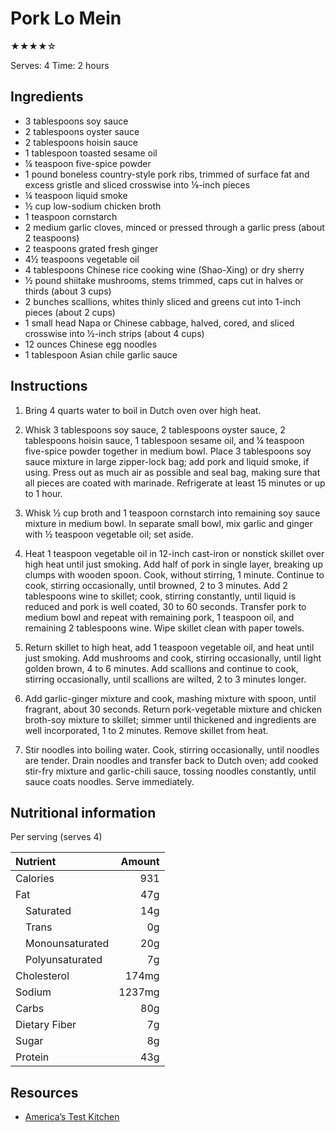 # Pork Lo Mein

★★★★☆

Serves: 4
Time: 2 hours

## Ingredients

* 3 tablespoons soy sauce
* 2 tablespoons oyster sauce
* 2 tablespoons hoisin sauce
* 1 tablespoon toasted sesame oil
* ¼ teaspoon five-spice powder
* 1 pound boneless country-style pork ribs, trimmed of surface fat and excess gristle and sliced crosswise into ⅛-inch pieces
* ¼ teaspoon liquid smoke
* ½ cup low-sodium chicken broth
* 1 teaspoon cornstarch
* 2 medium garlic cloves, minced or pressed through a garlic press (about 2 teaspoons)
* 2 teaspoons grated fresh ginger
* 4½ teaspoons vegetable oil
* 4 tablespoons Chinese rice cooking wine (Shao-Xing) or dry sherry
* ½ pound shiitake mushrooms, stems trimmed, caps cut in halves or thirds (about 3 cups)
* 2 bunches scallions, whites thinly sliced and greens cut into 1-inch pieces (about 2 cups)
* 1 small head Napa or Chinese cabbage, halved, cored, and sliced crosswise into ½-inch strips (about 4 cups)
* 12 ounces Chinese egg noodles
* 1 tablespoon Asian chile garlic sauce

## Instructions

1. Bring 4 quarts water to boil in Dutch oven over high heat.

2. Whisk 3 tablespoons soy sauce, 2 tablespoons oyster sauce, 2 tablespoons hoisin sauce, 1 tablespoon sesame oil, and ¼ teaspoon five-spice powder together in medium bowl. Place 3 tablespoons soy sauce mixture in large zipper-lock bag; add pork and liquid smoke, if using. Press out as much air as possible and seal bag, making sure that all pieces are coated with marinade. Refrigerate at least 15 minutes or up to 1 hour.

3. Whisk ½ cup broth and 1 teaspoon cornstarch into remaining soy sauce mixture in medium bowl. In separate small bowl, mix garlic and ginger with ½ teaspoon vegetable oil; set aside.

4. Heat 1 teaspoon vegetable oil in 12-inch cast-iron or nonstick skillet over high heat until just smoking. Add half of pork in single layer, breaking up clumps with wooden spoon. Cook, without stirring, 1 minute. Continue to cook, stirring occasionally, until browned, 2 to 3 minutes. Add 2 tablespoons wine to skillet; cook, stirring constantly, until liquid is reduced and pork is well coated, 30 to 60 seconds. Transfer pork to medium bowl and repeat with remaining pork, 1 teaspoon oil, and remaining 2 tablespoons wine. Wipe skillet clean with paper towels.

5. Return skillet to high heat, add 1 teaspoon vegetable oil, and heat until just smoking. Add mushrooms and cook, stirring occasionally, until light golden brown, 4 to 6 minutes. Add scallions and continue to cook, stirring occasionally, until scallions are wilted, 2 to 3 minutes longer.

6. Add garlic-ginger mixture and cook, mashing mixture with spoon, until fragrant, about 30 seconds. Return pork-vegetable mixture and chicken broth-soy mixture to skillet; simmer until thickened and ingredients are well incorporated, 1 to 2 minutes. Remove skillet from heat.

7. Stir noodles into boiling water. Cook, stirring occasionally, until noodles are tender. Drain noodles and transfer back to Dutch oven; add cooked stir-fry mixture and garlic-chili sauce, tossing noodles constantly, until sauce coats noodles. Serve immediately.

## Nutritional information

Per serving (serves 4)

Nutrient              | Amount
:-------------------- | -----:
Calories              | 931
Fat                   | 47g
&emsp;Saturated       | 14g
&emsp;Trans           | 0g
&emsp;Monounsaturated | 20g
&emsp;Polyunsaturated | 7g
Cholesterol           | 174mg
Sodium                | 1237mg
Carbs                 | 80g
Dietary Fiber         | 7g
Sugar                 | 8g
Protein               | 43g

## Resources

* [America’s Test Kitchen](https://www.americastestkitchen.com/recipes/4411-pork-stir-fry-with-noodles-lo-mein)
